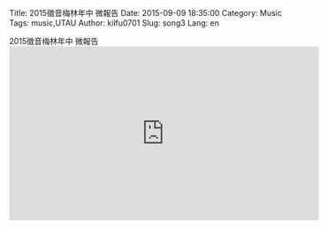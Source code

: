 Title: 2015徵音梅林年中 微報告
Date: 2015-09-09 18:35:00
Category: Music
Tags: music,UTAU
Author: kilfu0701
Slug: song3
Lang: en

<div>
  <div class="sub-lead-title">2015徵音梅林年中 微報告</div>
  <div class="video-container">
    <iframe width="560" height="315" src="https://www.youtube.com/embed/bBNFpy4Q2VM" frameborder="0" allowfullscreen></iframe>
  </div>
</div>
